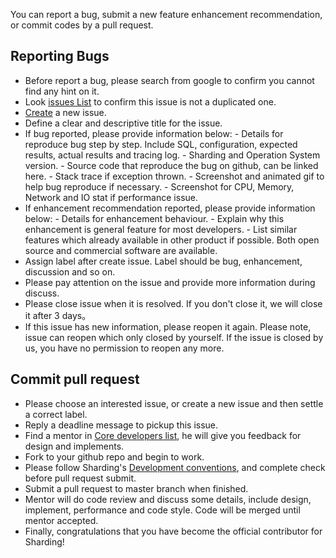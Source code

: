 You can report a bug, submit a new feature enhancement recommendation, or commit codes by a pull request.

## Reporting Bugs

 - Before report a bug, please search from google to confirm you cannot find any hint on it.
 - Look [issues List](https://github.com/apache/shardingsphere/issues) to confirm this issue is not a duplicated one.
 - [Create](https://github.com/apache/shardingsphere/issues/new) a new issue.
 - Define a clear and descriptive title for the issue.
 - If bug reported, please provide information below:
       - Details for reproduce bug step by step. Include SQL, configuration, expected results, actual results and tracing log.
       - Sharding and Operation System version.
       - Source code that reproduce the bug on github, can be linked here.
       - Stack trace if exception thrown.
       - Screenshot and animated gif to help bug reproduce if necessary.
       - Screenshot for CPU, Memory, Network and IO stat if performance issue.
 - If enhancement recommendation reported, please provide information below:
       - Details for enhancement behaviour.
       - Explain why this enhancement is general feature for most developers.
       - List similar features which already available in other product if possible. Both open source and commercial software are available.
 - Assign label after create issue. Label should be bug, enhancement, discussion and so on.
 - Please pay attention on the issue and provide more information during discuss.
 - Please close issue when it is resolved. If you don't close it, we will close it after 3 days。
 - If this issue has new information, please reopen it again. Please note, issue can reopen which only closed by yourself. If the issue is closed by us, you have no permission to reopen any more.

## Commit pull request

 - Please choose an interested issue, or create a new issue and then settle a correct label.
 - Reply a deadline message to pickup this issue. 
 - Find a mentor in [Core developers list](https://shardingsphere.apache.org/community/en/team/), he will give you feedback for design and implements.
 - Fork to your github repo and begin to work.
 - Please follow Sharding's [Development conventions](https://shardingsphere.apache.org/community/en/contribute/code-conduct/), and complete check before pull request submit.
 - Submit a pull request to master branch when finished.
 - Mentor will do code review and discuss some details, include design, implement, performance and code style. Code will be merged until mentor accepted.
 - Finally, congratulations that you have become the official contributor for Sharding!
